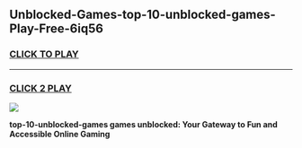 
## Unblocked-Games-top-10-unblocked-games-Play-Free-6iq56
<h3>
<a href="https://premium76.site?title=top-10-unblocked-games&ref=18A1">CLICK TO PLAY</a></h3>
<hr>

<h3>
<a href="https://premium76.site?title=top-10-unblocked-games&ref=18A1">CLICK 2 PLAY</a>
  
</h3>

<a href="https://premium76.site?title=top-10-unblocked-games&ref=18A1"><img src="https://clearcache.store/games.png"></a>


**top-10-unblocked-games games unblocked: Your Gateway to Fun and Accessible Online Gaming**
